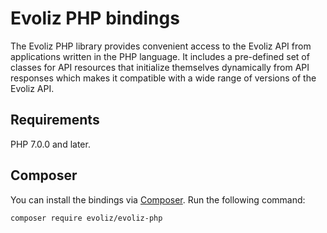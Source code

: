 # Evoliz PHP bindings

[//]: # (@Todo : Put some badges : https://poser.pugx.org/)

The Evoliz PHP library provides convenient access to the Evoliz API from
applications written in the PHP language. It includes a pre-defined set of
classes for API resources that initialize themselves dynamically from API
responses which makes it compatible with a wide range of versions of the Evoliz
API.

## Requirements

PHP 7.0.0 and later.

## Composer

You can install the bindings via [Composer](http://getcomposer.org/). Run the following command:

```bash
composer require evoliz/evoliz-php
```
